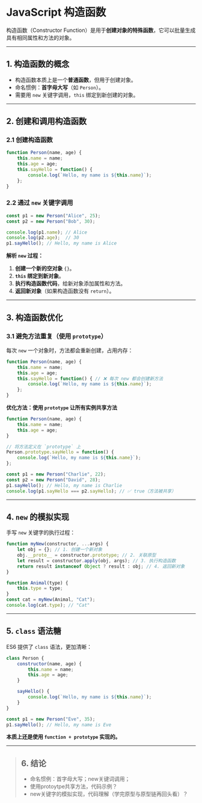 # **JavaScript 构造函数**
构造函数（Constructor Function）是用于**创建对象的特殊函数**，它可以批量生成具有相同属性和方法的对象。

---

## **1. 构造函数的概念**
- 构造函数本质上是一个**普通函数**，但用于创建对象。
- 命名惯例：**首字母大写**（如 `Person`）。
- 需要用 `new` 关键字调用，`this` 绑定到新创建的对象。

---

## **2. 创建和调用构造函数**
### **2.1 创建构造函数**
```js
function Person(name, age) {
    this.name = name;
    this.age = age;
    this.sayHello = function() {
        console.log(`Hello, my name is ${this.name}`);
    };
}
```
### **2.2 通过 `new` 关键字调用**
```js
const p1 = new Person("Alice", 25);
const p2 = new Person("Bob", 30);

console.log(p1.name); // Alice
console.log(p2.age);  // 30
p1.sayHello(); // Hello, my name is Alice
```
**解析 `new` 过程：**
1. **创建一个新的空对象** `{}`。
2. **`this` 绑定到新对象**。
3. **执行构造函数代码**，给新对象添加属性和方法。
4. **返回新对象**（如果构造函数没有 `return`）。

---

## **3. 构造函数优化**
### **3.1 避免方法重复（使用 `prototype`）**
每次 `new` 一个对象时，方法都会重新创建，占用内存：
```js
function Person(name, age) {
    this.name = name;
    this.age = age;
    this.sayHello = function() { // ❌ 每次 new 都会创建新方法
        console.log(`Hello, my name is ${this.name}`);
    };
}
```
**优化方法：使用 `prototype` 让所有实例共享方法**
```js
function Person(name, age) {
    this.name = name;
    this.age = age;
}

// 将方法定义在 `prototype` 上
Person.prototype.sayHello = function() {
    console.log(`Hello, my name is ${this.name}`);
};

const p1 = new Person("Charlie", 22);
const p2 = new Person("David", 28);
p1.sayHello(); // Hello, my name is Charlie
console.log(p1.sayHello === p2.sayHello); // ✅ true（方法被共享）
```

---

## **4. `new` 的模拟实现**
手写 `new` 关键字的执行过程：
```js
function myNew(constructor, ...args) {
    let obj = {}; // 1. 创建一个新对象
    obj.__proto__ = constructor.prototype; // 2. 关联原型
    let result = constructor.apply(obj, args); // 3. 执行构造函数
    return result instanceof Object ? result : obj; // 4. 返回新对象
}

function Animal(type) {
    this.type = type;
}
const cat = myNew(Animal, "Cat");
console.log(cat.type); // "Cat"
```

---

## **5. `class` 语法糖**
ES6 提供了 `class` 语法，更加清晰：
```js
class Person {
    constructor(name, age) {
        this.name = name;
        this.age = age;
    }

    sayHello() {
        console.log(`Hello, my name is ${this.name}`);
    }
}

const p1 = new Person("Eve", 35);
p1.sayHello(); // Hello, my name is Eve
```
**本质上还是使用 `function + prototype` 实现的。**

---

> ## **6. 结论**
> - 命名惯例：首字母大写；new关键词调用；
> - 使用protoytpe共享方法，代码示例？
> - new关键字的模拟实现，代码理解（学完原型与原型链再回头看）？
